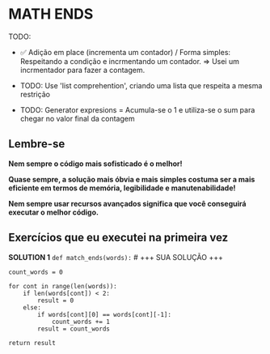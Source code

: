 # MATH ENDS

TODO:

* ✅ Adição em place (incrementa um contador) / Forma simples: Respeitando a condição e incrmentando um contador.
    => Usei um incrmentador para fazer a contagem.

* TODO: Use 'list comprehention', criando uma lista que respeita a mesma restrição

* TODO: Generator expresions = Acumula-se o 1 e utiliza-se o sum para chegar no valor final da contagem

## Lembre-se

__Nem sempre o código mais sofisticado é o melhor!__

__Quase sempre, a solução mais óbvia e mais simples costuma ser a mais eficiente em termos de memória, legibilidade e manutenabilidade!__

__Nem sempre usar recursos avançados significa que você conseguirá executar o melhor código.__

## Exercícios que eu executei na primeira vez

__SOLUTION 1__
`def match_ends(words):`
    # +++ SUA SOLUÇÃO +++

    count_words = 0

    for cont in range(len(words)):
        if len(words[cont]) < 2:
            result = 0
        else:
            if words[cont][0] == words[cont][-1]:
                count_words += 1
            result = count_words

    return result
